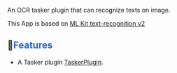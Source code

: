 An OCR tasker plugin that can recognize texts on image. 

This App is based on <a href="https://developers.google.com/ml-kit/vision/text-recognition/v2/android">ML Kit text-recognition v2</a>


## 🚀<font color="#2467d6"><b>Features</b></font>

* A Tasker plugin [TaskerPlugin](https://github.com/joaomgcd/TaskerPluginSample/blob/master/README.md).